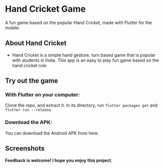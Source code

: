 # Hand Cricket Game

A fun game based on the popular Hand Cricket, made with Flutter for the mobile.

## About Hand Cricket

- Hand Cricket is a simple hand gesture, turn based game that is popular with students in India. This app is an easy to play fun game based on the hand cricket rule.

## Try out the game

### With Flutter on your computer:
Clone the repo, and extract it. In its directory, run `flutter packages get` and `flutter run --release`

### Download the APK:
You can download the Android APK from here.

## Screenshots

**Feedback is welcome! I hope you enjoy this project.**
